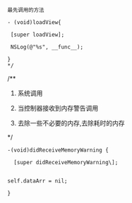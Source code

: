 `最先调用的方法`
```obj/*
- (void)loadView{

 [super loadView];

 NSLog(@"%s", __func__);

}
*/
```

/**
1. 系统调用

2. 当控制器接收到内存警告调用

3. 去除一些不必要的内存,去除耗时的内存

*/


```obj
-(void)didReceiveMemoryWarning {

  [super didReceiveMemoryWarning\];


self.dataArr = nil;

}
```

